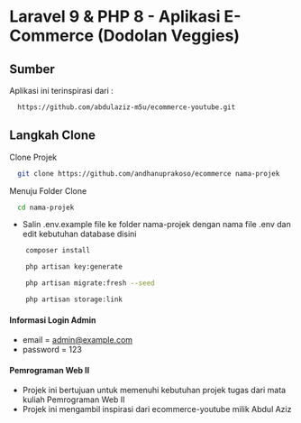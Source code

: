 # Laravel 9 & PHP 8 - Aplikasi E-Commerce (Dodolan Veggies)

## Sumber

Aplikasi ini terinspirasi dari :

```bash
  https://github.com/abdulaziz-m5u/ecommerce-youtube.git
```

## Langkah Clone

Clone Projek

```bash
  git clone https://github.com/andhanuprakoso/ecommerce nama-projek
```

Menuju Folder Clone

```bash
  cd nama-projek
```

-   Salin .env.example file ke folder nama-projek dengan nama file .env dan edit kebutuhan database disini

```bash
    composer install
```

```bash
    php artisan key:generate
```

```bash
    php artisan migrate:fresh --seed
```

```bash
    php artisan storage:link
```

#### Informasi Login Admin

-   email = admin@example.com
-   password = 123

#### Pemrograman Web II

- Projek ini bertujuan untuk memenuhi kebutuhan projek tugas dari mata kuliah Pemrograman Web II
- Projek ini mengambil inspirasi dari ecommerce-youtube milik Abdul Aziz
